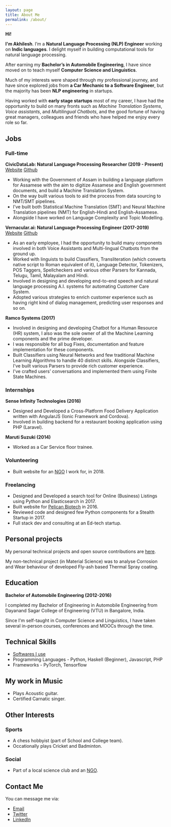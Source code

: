 ```yaml
---
layout: page
title: About Me
permalink: /about/
---
```


**Hi!**

**I'm Akhilesh**. I’m a **Natural Language Processing (NLP) Engineer** working on **Indic languages**. I delight myself in building computational tools for natural language processing.

After earning my **Bachelor’s in Automobile Engineering**, I have since moved on to teach myself **Computer Science and Linguistics**.

Much of my interests were shaped through my professional journey, and have since explored jobs from **a Car Mechanic to a Software Engineer**, but the majority has been **NLP engineering** in startups.

Having worked with **early stage startups** most of my career, I have had the opportunity to build on many fronts such as _Machine Translation Systems_, _Voice assistants_, and _Multilingual Chatbots_, and the good fortune of having great managers, colleagues and friends who have helped me enjoy every role so far.


## Jobs

### Full-time

**CivicDataLab: Natural Language Processing Researcher (2019 - Present)** [Website](https://www.civicdatalab.in/) [Github](github.com/civicdatalab/)

- Working with the Government of Assam in building a language platform for Assamese with the aim to digitize Assamese and English government documents, and build a Machine Translation System.
- On the way built various tools to aid the process from data sourcing to NMT/SMT pipelines.
- I've built both Statistical Machine Translation (SMT) and Neural Machine Translation pipelines (NMT) for English-Hindi and English-Assamese.
- Alongside I have worked on Language Complexity and Topic Modelling.


**Vernacular.ai: Natural Language Processing Engineer (2017-2019)** [Website](https://vernacular.ai) [Github](github.com/civicdatalab/)

- As an early employee, I had the opportunity to build many components involved in both Voice Assistants and Multi-lingual Chatbots from the ground up.
- Worked with linguists to build Classifiers, Transliteration (which converts native script to Roman equivalent of it), Language Detector, Tokenizers, POS Taggers, Spellcheckers and various other Parsers for Kannada, Telugu, Tamil, Malayalam and Hindi.
- Involved in designing and developing end-to-end speech and natural language processing A.I. systems for automating Customer Care System.
- Adopted various strategies to enrich customer experience such as having right kind of dialog management, predicting user responses and so on.


**Ramco Systems (2017)**

- Involved in designing and developing Chatbot for a Human Resource (HR) system, I also was the sole owner of all the Machine Learning components and the prime developer.
- I was responsible for all bug Fixes, documentation and feature implementation for these components.
- Built Classifiers using Neural Networks and few traditional Machine Learning Algorithms to handle 40 distinct skills. Alongside Classifiers, I've built various Parsers to provide rich customer experience.
- I've crafted users’ conversations and implemented them using Finite State Machines.


### Internships

**Sense Infinity Technologies (2016)**

- Designed and Developed a Cross-Platform Food Delivery Application written with AngularJS (Ionic Framework and Cordova).
- Involved in building backend for a restaurant booking application using PHP (Laravel).


**Maruti Suzuki (2014)**

- Worked as a Car Service floor trainee.


### Volunteering

- Built website for an [NGO](http://panchajanya.org) I work for, in 2018.


### Freelancing

- Designed and Developed a search tool for Online (Business) Listings using Python and Elasticsearch in 2017.
- Built website for [Pelican Biotech](http://pelicanbiotech.com) in 2016.
- Reviewed code and designed few Python components for a Stealth Startup in 2017.
- Full stack dev and consulting at an Ed-tech startup.


## Personal projects

My personal technical projects and open source contributions are [here](https://github.com/akki2825).

My non-technical project (in Material Science) was to analyse Corrosion and Wear behaviour of developed Fly-ash based Thermal Spray coating.


## Education

**Bachelor of Automobile Engineering (2012-2016)**

I completed my Bachelor of Engineering in Automobile Engineering from Dayanand Sagar College of Engineering (VTU) in Bangalore, India.

Since I'm self-taught in Computer Science and Linguistics, I have taken several in-person courses, conferences and MOOCs through the time.


## Technical Skills

- [Softwares I use](https://akki2825.github.io/personal-config/2020/05/21/softwares-i-use.html)
- Programming Languages - Python, Haskell (Beginner), Javascript, PHP
- Frameworks - PyTorch, Tensorflow


## My work in Music

- Plays Acoustic guitar.
- Certified Carnatic singer.


## Other Interests

### Sports

- A chess hobbyist (part of School and College team).
- Occationally plays Cricket and Badminton.


### Social

- Part of a local science club and an [NGO](http://panchajanya.org).


## Contact Me

You can message me via:

- [Email](mailto:akki.kr94@gmail.com)
- [Twitter](https://twitter.com/Akhilesh_k_r)
- [LinkedIn](https://www.linkedin.com/in/akhilesh-kr/)
